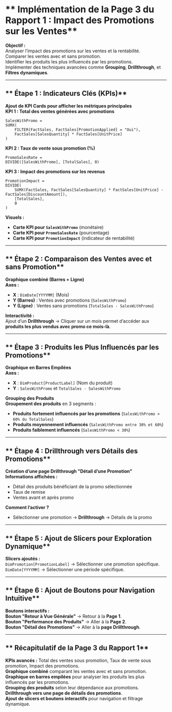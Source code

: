 # ** Implémentation de la Page 3 du Rapport 1 : Impact des Promotions sur les Ventes**  

 **Objectif :**  
 Analyser l’impact des promotions sur les ventes et la rentabilité.  
 Comparer les ventes avec et sans promotion.  
 Identifier les produits les plus influencés par les promotions.  
 Implémenter des techniques avancées comme **Grouping**, **Drillthrough**, et **Filtres dynamiques**.  

---

## ** Étape 1 : Indicateurs Clés (KPIs)**
 **Ajout de KPI Cards pour afficher les métriques principales**  
 **KPI 1 : Total des ventes générées avec promotions**  
```DAX
SalesWithPromo = 
SUMX(
    FILTER(FactSales, FactSales[PromotionApplied] = "Oui"), 
    FactSales[SalesQuantity] * FactSales[UnitPrice]
)
```
 **KPI 2 : Taux de vente sous promotion (%)**  
```DAX
PromoSalesRate = 
DIVIDE([SalesWithPromo], [TotalSales], 0)
```
 **KPI 3 : Impact des promotions sur les revenus**  
```DAX
PromotionImpact = 
DIVIDE(
    SUMX(FactSales, FactSales[SalesQuantity] * FactSales[UnitPrice] - FactSales[DiscountAmount]),
    [TotalSales],
    0
)
```

 **Visuels :**  
- **Carte KPI pour `SalesWithPromo`** (monétaire)  
- **Carte KPI pour `PromoSalesRate`** (pourcentage)  
- **Carte KPI pour `PromotionImpact`** (indicateur de rentabilité)  

---

## ** Étape 2 : Comparaison des Ventes avec et sans Promotion**  
 **Graphique combiné (Barres + Ligne)**  
 **Axes :**  
- **X** : `DimDate[YYYYMM]` (Mois)  
- **Y (Barres)** : Ventes avec promotions (`SalesWithPromo`)  
- **Y (Ligne)** : Ventes sans promotions (`TotalSales - SalesWithPromo`)  

 **Interactivité :**  
 Ajout d’un **Drillthrough** → Cliquer sur un mois permet d’accéder aux **produits les plus vendus avec promo ce mois-là**.  

---

## ** Étape 3 : Produits les Plus Influencés par les Promotions**  
 **Graphique en Barres Empilées**  
 **Axes :**  
- **X** : `DimProduct[ProductLabel]` (Nom du produit)  
- **Y** : `SalesWithPromo` et `TotalSales - SalesWithPromo`  

 **Grouping des Produits**  
 **Groupement des produits** en 3 segments :  
- **Produits fortement influencés par les promotions** (`SalesWithPromo > 60% du TotalSales`)  
- **Produits moyennement influencés** (`SalesWithPromo entre 30% et 60%`)  
- **Produits faiblement influencés** (`SalesWithPromo < 30%`)  

---

## ** Étape 4 : Drillthrough vers Détails des Promotions**
 **Création d’une page Drillthrough "Détail d’une Promotion"**  
 **Informations affichées :**  
- Détail des produits bénéficiant de la promo sélectionnée  
- Taux de remise  
- Ventes avant et après promo  

 **Comment l’activer ?**  
- Sélectionner une promotion → **Drillthrough** → Détails de la promo  

---

## ** Étape 5 : Ajout de Slicers pour Exploration Dynamique**  
 **Slicers ajoutés :**  
 `DimPromotion[PromotionLabel]` → Sélectionner une promotion spécifique.  
 `DimDate[YYYYMM]` → Sélectionner une période spécifique.  

---

## ** Étape 6 : Ajout de Boutons pour Navigation Intuitive**  
 **Boutons interactifs :**  
 **Bouton "Retour à Vue Générale"** → Retour à la **Page 1**.  
 **Bouton "Performance des Produits"** → Aller à la **Page 2**.  
 **Bouton "Détail des Promotions"** → Aller à la **page Drillthrough**.  

---

## ** Récapitulatif de la Page 3 du Rapport 1**  
 **KPIs avancés :** Total des ventes sous promotion, Taux de vente sous promotion, Impact des promotions.  
 **Graphique combiné** comparant les ventes avec et sans promotion.  
 **Graphique en barres empilées** pour analyser les produits les plus influencés par les promotions.  
 **Grouping des produits** selon leur dépendance aux promotions.  
 **Drillthrough vers une page de détails des promotions**.  
 **Ajout de slicers et boutons interactifs** pour navigation et filtrage dynamique.  


